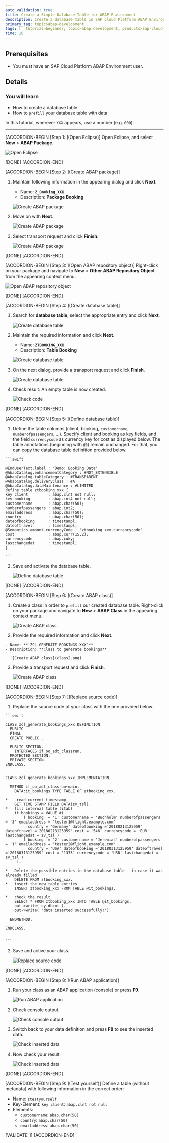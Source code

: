 ```yaml
---
auto_validation: true
title: Create a Simple Database Table for ABAP Environment
description: Create a database table in SAP Cloud Platform ABAP Environment and prefill it with data.
primary_tag: topic>abap-development
tags: [  tutorial>beginner, topic>abap-development, products>sap-cloud-platform]
time: 10
---
```


## Prerequisites  
- You must have an SAP Cloud Platform ABAP Environment user.

## Details
### You will learn
- How to create a database table
- How to `prefill` your database table with data

In this tutorial, wherever `XXX` appears, use a number (e.g. `000`).

---

[ACCORDION-BEGIN [Step 1: ](Open Eclipse)]
Open Eclipse, and select **New** > **ABAP Package**.

![Open Eclipse](package.png)

[DONE]
[ACCORDION-END]

[ACCORDION-BEGIN [Step 2: ](Create ABAP package)]
  1. Maintain following information in the appearing dialog and  click **Next**.

      - Name: **`Z_Booking_XXX`**
      - Description: **Package Booking**

      ![Create ABAP package](package2.png)

  2. Move on with **Next**.

      ![Create ABAP package](package3.png)

  3. Select transport request and click **Finish**.

      ![Create ABAP package](package4.png)

[DONE]
[ACCORDION-END]

[ACCORDION-BEGIN [Step 3: ](Open ABAP repository object)]
Right-click on your package and navigate to **New** > **Other ABAP Repository Object** from the appearing context menu.

![Open ABAP repository object](object.png)

[DONE]
[ACCORDION-END]

[ACCORDION-BEGIN [Step 4: ](Create database table)]
  1. Search for **database table**, select the appropriate entry and click **Next**.

      ![Create database table](db.png)
  2. Maintain the required information and click **Next**.

      - Name: **`ZTBOOKING_XXX`**
      - Description: **Table Booking**

      ![Create database table](db2.png)

  3. On the next dialog, provide a transport request and click **Finish**.

      ![Create database table](db3.png)

  4. Check result. An empty table is now created.

      ![Check code](empty.png)

[DONE]
[ACCORDION-END]

[ACCORDION-BEGIN [Step 5: ](Define database table)]
  1. Define the table columns (client, booking, `customername`, `numberofpassengers`, …). Specify client and booking as key fields, and the field `currencycode` as currency key for cost as displayed below. The table annotations (beginning with @) remain unchanged. For that, you can copy the database table definition provided below.

    ```swift

    @EndUserText.label : 'Demo: Booking Data'
    @AbapCatalog.enhancementCategory : #NOT_EXTENSIBLE
    @AbapCatalog.tableCategory : #TRANSPARENT
    @AbapCatalog.deliveryClass : #A
    @AbapCatalog.dataMaintenance : #LIMITED
    define table ztbooking_xxx {
    key client         : abap.clnt not null;
    key booking        : abap.int4 not null;
    customername       : abap.char(50);
    numberofpassengers : abap.int2;
    emailaddress       : abap.char(50);
    country            : abap.char(50);
    dateofbooking      : timestampl;
    dateoftravel       : timestampl;
    @Semantics.amount.currencyCode : 'ztbooking_xxx.currencycode'
    cost               : abap.curr(15,2);
    currencycode       : abap.cuky;
    lastchangedat      : timestampl;
    }

    ```

  2. Save and activate the database table.

      ![Define database table](saveandactivate.png)

[DONE]
[ACCORDION-END]

[ACCORDION-BEGIN [Step 6: ](Create ABAP class)]
  1. Create a class in order to `prefill` our created database table. Right-click on your package and navigate to **New** > **ABAP Class** in the appearing context menu.

      ![Create ABAP class](class.png)

  2. Provide the required information and click **Next**.

    - Name: **`ZCL_GENERATE_BOOKINGS_XXX`**
    - Description: **Class to generate bookings**

      ![Create ABAP class](class2.png)

  3. Provide a transport request and click **Finish**.

      ![Create ABAP class](class3.png)

[DONE]
[ACCORDION-END]

[ACCORDION-BEGIN [Step 7: ](Replace source code)]
  1. Replace the source code of your class with the one provided below:

    ```swift

    CLASS zcl_generate_bookings_xxx DEFINITION
      PUBLIC
      FINAL
      CREATE PUBLIC .

      PUBLIC SECTION.
        INTERFACES if_oo_adt_classrun.
      PROTECTED SECTION.
      PRIVATE SECTION.
    ENDCLASS.


    CLASS zcl_generate_bookings_xxx IMPLEMENTATION.

      METHOD if_oo_adt_classrun~main.
        DATA:it_bookings TYPE TABLE OF ztbooking_xxx.

    *    read current timestamp
        GET TIME STAMP FIELD DATA(zv_tsl).
    *   fill internal table (itab)
        it_bookings = VALUE #(
            ( booking  = '1' customername = 'Buchholm' numberofpassengers = '3' emailaddress = 'tester1@flight.example.com'
              country = 'Germany' dateofbooking ='20180213125959' dateoftravel ='20180213125959' cost = '546' currencycode = 'EUR' lastchangedat = zv_tsl )
            ( booking  = '2' customername = 'Jeremias' numberofpassengers = '1' emailaddress = 'tester2@flight.example.com'
              country = 'USA' dateofbooking ='20180313125959' dateoftravel ='20180313125959' cost = '1373' currencycode = 'USD' lastchangedat = zv_tsl )
         ).

    *   Delete the possible entries in the database table - in case it was already filled
        DELETE FROM ztbooking_xxx.
    *   insert the new table entries
        INSERT ztbooking_xxx FROM TABLE @it_bookings.

    *   check the result
        SELECT * FROM ztbooking_xxx INTO TABLE @it_bookings.
        out->write( sy-dbcnt ).
        out->write( 'data inserted successfully!').

      ENDMETHOD.

    ENDCLASS.


    ```

  2. Save and active your class.

      ![Replace source code](saveandactivate.png)

[DONE]
[ACCORDION-END]

[ACCORDION-BEGIN [Step 8: ](Run ABAP application)]
  1. Run your class as an ABAP application (console) or press **F9**.

      ![Run ABAP application](application.png)

  2. Check console output.

      ![Check console output](output.png)

  3. Switch back to your data definition and press **F8** to see the inserted data.

      ![Check inserted data](data.png)

  4. Now check your result.

      ![Check inserted data](result.png)

[DONE]
[ACCORDION-END]

[ACCORDION-BEGIN [Step 9: ](Test yourself)]
Define a table (without metadata) with following information in the correct order:

 - Name: `ztestyourself`
 - Key-Element: `key client`: `abap.clnt not null`
 - Elements:
    - `customername`: `abap.char(50)`
    - `country`: `abap.char(50)`
    - `emailaddress`: `abap.char(50)`

[VALIDATE_1]
[ACCORDION-END]

